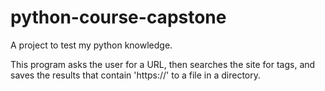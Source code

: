 # python-course-capstone

A project to test my python knowledge.

This program asks the user for a URL, then searches the site for <a> tags, and saves the results that contain 'https://' to a file in a directory.
